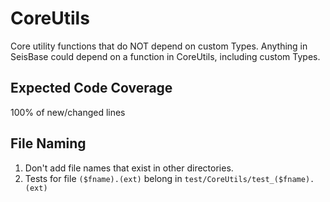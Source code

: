 # CoreUtils
Core utility functions that do NOT depend on custom Types. Anything in SeisBase
could depend on a function in CoreUtils, including custom Types.

## Expected Code Coverage
100% of new/changed lines

## File Naming
1. Don't add file names that exist in other directories.
2. Tests for file `($fname).(ext)` belong in `test/CoreUtils/test_($fname).(ext)`
